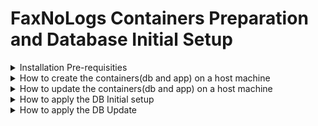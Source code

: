 # FaxNoLogs Containers Preparation and Database Initial Setup

<details><summary>Installation Pre-requisities</summary>
<p>
	
In order to setup the containers neccessary for the FaxNoLogs application, the host machine must have docker support installed.
According to the type of your OS you can obtain Docker from:
	
1. https://docs.docker.com/desktop/linux/install/ for Linux
2. https://desktop.docker.com/win/main/amd64/Docker%20Desktop%20Installer.exe for Windows
	
It is advisable to read Docker's vendor notes for each OS before proceeding with the installation
</p>
</details>

<details><summary>How to create the containers(db and app) on a host machine</summary>
<p>
	
* Setup the containers on a Windows host machine:
	1. Download https://github.com/kparginos/faxnologs-dbsetup/blob/main/FaxNoLogs-Containers-WinSetup.yml
	2. From a command prompt run the following(must be at the same folder where you've downloaded the above):

```
docker-compose -f FaxNoLogs-Containers-WinSetup.yml up -d
```

The above will get all neccessary images from the remote repo and start the containers. Will also create on host the folder
C:\faxnologs\data which will be the volume for the database container to store it databases.

To stop the containers run:
```
docker-compose -f FaxNoLogs-Containers-WinSetup.yml stop
```
To start the containers run:
```
docker-compose -f FaxNoLogs-Containers-WinSetup.yml start
```

To remove the containers run:
```
docker-compose -f FaxNoLogs-Containers-WinSetup.yml down
```
Note: This will not erase the volumes stored at the host machine

* Setup the containers on a Linux host machine:
	1. Download https://github.com/kparginos/faxnologs-dbsetup/blob/main/FaxNoLogs-Containers-LinuxSetup.yml
	2. From a shell run the following(must be at the same folder where you've downloaded the above):
```
docker-compose -f FaxNoLogs-Containers-LinuxSetup.yml up -d
```

The above will get all neccessary images from the remote repo and start the containers. Will also create on host the folder
/var/faxnologs/data which will be the volume for the database container to store it databases.

To stop the containers from running run:
```
docker-compose -f FaxNoLogs-Containers-WinSetup.yml stop
```

To start the containers run:
```
docker-compose -f FaxNoLogs-Containers-WinSetup.yml start
```
To remove the containers run:
```
docker-compose -f FaxNoLogs-Containers-WinSetup.yml down
```
Note: This will not erase the volumes stored at the host machine
</p>
</details>

<details><summary>How to update the containers(db and app) on a host machine</summary>
<p>

In order to update the latest containers you need to do the following:

* For the Windows Host run this command:

```
docker-compose -f FaxNoLogs-Containers-WinSetup.yml pull
```

* For the Linux Host run this command:

```
docker-compose -f FaxNoLogs-Containers-LinuxSetup.yml pull
```

Once finished run the stop and start commands to refresh the containers.

</p>
</details>

<details><summary>How to apply the DB Initial setup</summary>
<p>

At the host machine run the following:
```
docker exec faxnologs_webapp bash -c "apt-get update && apt-get -y install wget && wget --no-check-certificate https://github.com/kparginos/faxnologs-dbsetup/raw/main/DBSetup.tar && mkdir dbsetup && tar xf DBSetup.tar -C dbsetup && cd dbsetup && sed -i 's/localhost,1433/db/g' appsettings.json && dotnet FaxNoLogs.Migrations.dll"
```
The above command, should it run correctly, must apply the following:

  1. Update the container's OS
  2. Install **wget** utility
  3. Use wget to download the **DBSetup.tar**
  4. Create a dbsetup folder
  5. Extract to above folder the contents of DBSetup.tar
  6. Switch to dbsetup folder
  7. Change DBSetup app configuration to target the MSSql server of the Database container
  8. Run the DB initialization script
	
If the last command that creates the database completes successfully, there should be the following output to console:

```
Start Database Initialization...
Building Database...
Creating Tables...
Creating Tables - OK
Create SPs...
Create SPs - OK
Create Views...
Create Views - OK
Database Initialization Completed
```
</p>
</details>

<details><summary>How to apply the DB Update</summary>
<p>
At the host machine run the following:

```
docker exec faxnologs_webapp bash -c "apt-get update && apt-get -y install wget && wget --no-check-certificate https://github.com/kparginos/faxnologs-dbsetup/raw/main/DBUpdate.tar && tar xf DBUpdate.tar -C dbsetup && cd dbsetup && dotnet FaxNoLogs.Migrations.dll -u"
```

The above command, should it run correctly, must apply the following:

  1. Update the container's OS
  2. Install **wget** utility
  3. Use wget to download the **DBUpdate.tar**
  4. Extract to above folder the contents of DBUpdate.tar
  5. Switch to dbsetup folder
  6. Run the DB update script
	
If the last command that updates the database completes successfully, there should be the following output to console:

```
Start Database Update...
Create Views...
Create Views - OK
Database Update Completed
```
</p>
</details>
